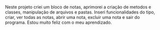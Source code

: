 Neste projeto criei um bloco de notas, aprimorei a criação de metodos e classes, manipulação de arquivos e pastas.
Inseri funcionalidades do tipo, criar, ver todas as notas, abrir uma nota, excluir uma nota e sair do programa.
Estou muito feliz com o meu aprendizado.
